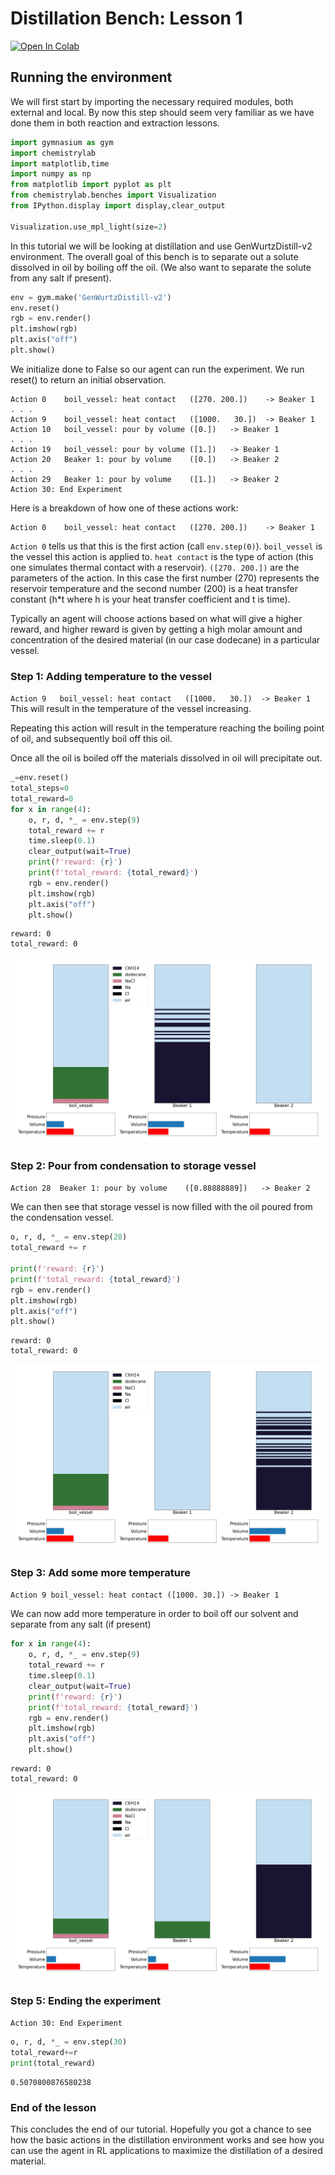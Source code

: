 # Distillation Bench: Lesson 1


[![Open In Colab](https://colab.research.google.com/assets/colab-badge.svg)](https://colab.research.google.com/github/chemgymrl/chemgymrl/blob/rewrite/lessons/notebooks/distillation_lesson.ipynb)


## Running the environment

We will first start by importing the necessary required modules, both external and local. By now this step should seem very familiar as we have done them in both reaction and extraction lessons.


```python
import gymnasium as gym
import chemistrylab
import matplotlib,time
import numpy as np
from matplotlib import pyplot as plt
from chemistrylab.benches import Visualization
from IPython.display import display,clear_output

Visualization.use_mpl_light(size=2)

```

In this tutorial we will be looking at distillation and use GenWurtzDistill-v2 environment. The overall goal of this bench is to separate out a solute dissolved in oil by boiling off the oil. (We also want to separate the solute from any salt if present).


```python
env = gym.make('GenWurtzDistill-v2')
env.reset()
rgb = env.render()
plt.imshow(rgb)
plt.axis("off")
plt.show()
```

We initialize done to False so our agent can run the experiment. We run reset() to return an initial observation.

```
Action 0	boil_vessel: heat contact	([270. 200.])	 -> Beaker 1 
. . .
Action 9	boil_vessel: heat contact	([1000.   30.])	 -> Beaker 1 
Action 10	boil_vessel: pour by volume	([0.])	 -> Beaker 1 
. . .
Action 19	boil_vessel: pour by volume	([1.])	 -> Beaker 1 
Action 20	Beaker 1: pour by volume	([0.])	 -> Beaker 2 
. . .
Action 29	Beaker 1: pour by volume	([1.])	 -> Beaker 2 
Action 30: End Experiment
```

Here is a breakdown of how one of these actions work:

```
Action 0	boil_vessel: heat contact	([270. 200.])	 -> Beaker 1 
```

`Action 0` tells us that this is the first action (call `env.step(0)`). `boil_vessel` is the vessel this action is applied to. `heat contact` is the type of action (this one simulates thermal contact with a reservoir). `([270. 200.])` are the parameters of the action. In this case the first number (270) represents the reservoir temperature and the second number (200) is a heat transfer constant (h*t where h is your heat transfer coefficient and t is time). 




Typically an agent will choose actions based on what will give a higher reward, and higher reward is given by getting a high molar amount and concentration of the desired material (in our case dodecane) in a particular vessel.

### Step 1: Adding temperature to the vessel

`Action 9	boil_vessel: heat contact	([1000.   30.])	 -> Beaker 1`
This will result in the temperature of the vessel increasing.

Repeating this action will result in the temperature reaching the boiling point of oil, and subsequently boil off this oil.

Once all the oil is boiled off the materials dissolved in oil will precipitate out.





```python
_=env.reset()
total_steps=0
total_reward=0
for x in range(4):
    o, r, d, *_ = env.step(9)
    total_reward += r
    time.sleep(0.1)
    clear_output(wait=True)
    print(f'reward: {r}')
    print(f'total_reward: {total_reward}')
    rgb = env.render()
    plt.imshow(rgb)
    plt.axis("off")
    plt.show()
```

    reward: 0
    total_reward: 0
    


    
![png](tutorial_figures/distillation-lesson-1/output_10_1.png)
    


### Step 2: Pour from condensation to storage vessel

`Action 28	Beaker 1: pour by volume	([0.88888889])	 -> Beaker 2`

We can then see that storage vessel is now filled with the oil poured from the condensation vessel.





```python
o, r, d, *_ = env.step(28)
total_reward += r

print(f'reward: {r}')
print(f'total_reward: {total_reward}')
rgb = env.render()
plt.imshow(rgb)
plt.axis("off")
plt.show()
```

    reward: 0
    total_reward: 0
    


    
![png](tutorial_figures/distillation-lesson-1/output_12_1.png)
    


### Step 3: Add some more temperature

`Action 9 boil_vessel: heat contact ([1000. 30.]) -> Beaker 1`

We can now add more temperature in order to boil off our solvent and separate from any salt (if present)


```python
for x in range(4):
    o, r, d, *_ = env.step(9)
    total_reward += r
    time.sleep(0.1)
    clear_output(wait=True)
    print(f'reward: {r}')
    print(f'total_reward: {total_reward}')
    rgb = env.render()
    plt.imshow(rgb)
    plt.axis("off")
    plt.show()
```

    reward: 0
    total_reward: 0
    


    
![png](tutorial_figures/distillation-lesson-1/output_14_1.png)
    


### Step 5: Ending the experiment

`Action 30: End Experiment`


```python
o, r, d, *_ = env.step(30)
total_reward+=r
print(total_reward)
```

    0.5070800876580238
    


### End of the lesson

This concludes the end of our tutorial. Hopefully you got a chance to see how the basic actions in the distillation environment works and see how you can use the agent in RL applications to maximize the distillation of a desired material.


